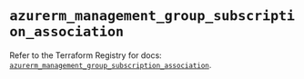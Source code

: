 # `azurerm_management_group_subscription_association`

Refer to the Terraform Registry for docs: [`azurerm_management_group_subscription_association`](https://registry.terraform.io/providers/hashicorp/azurerm/4.21.0/docs/resources/management_group_subscription_association).
